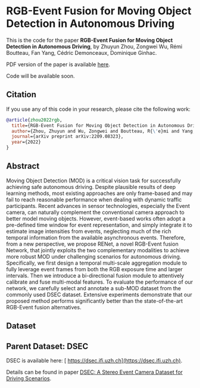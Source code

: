 # RGB-Event Fusion for Moving Object Detection in Autonomous Driving

This is the code for the paper **RGB-Event Fusion for Moving Object Detection in Autonomous Driving**, by Zhuyun Zhou, Zongwei Wu, Rémi Boutteau, Fan Yang, Cédric Demonceaux, Dominique Ginhac.

PDF version of the paper is available [here](https://arxiv.org/abs/2209.08323).

Code will be available soon.



## Citation

If you use any of this code in your research, please cite the following work:



```BibTeX
@article{zhou2022rgb,
  title={RGB-Event Fusion for Moving Object Detection in Autonomous Driving},
  author={Zhou, Zhuyun and Wu, Zongwei and Boutteau, R{\'e}mi and Yang, Fan and Demonceaux, C{\'e}dric and Ginhac, Dominique},
  journal={arXiv preprint arXiv:2209.08323},
  year={2022}
}
```



## Abstract

Moving Object Detection (MOD) is a critical vision task for successfully achieving safe autonomous driving. Despite plausible results of deep learning methods, most existing approaches are only frame-based and may fail to reach reasonable performance when dealing with dynamic traffic participants. Recent advances in sensor technologies, especially the Event camera, can naturally complement the conventional camera approach to better model moving objects. However, event-based works often adopt a pre-defined time window for event representation, and simply integrate it to estimate image intensities from events, neglecting much of the rich temporal information from the available asynchronous events. Therefore, from a new perspective, we propose RENet, a novel RGB-Event fusion Network, that jointly exploits the two complementary modalities to achieve more robust MOD under challenging scenarios for autonomous driving. Specifically, we first design a temporal multi-scale aggregation module to fully leverage event frames from both the RGB exposure time and larger intervals. Then we introduce a bi-directional fusion module to attentively calibrate and fuse multi-modal features. To evaluate the performance of our network, we carefully select and annotate a sub-MOD dataset from the commonly used DSEC dataset. Extensive experiments demonstrate that our proposed method performs significantly better than the state-of-the-art RGB-Event fusion alternatives.



## Dataset



## Parent Dataset: DSEC

DSEC is available here: [ https://dsec.ifi.uzh.ch](https://dsec.ifi.uzh.ch).

Details can be found in paper [ DSEC: A Stereo Event Camera Dataset for Driving Scenarios](https://rpg.ifi.uzh.ch/docs/RAL21_DSEC.pdf).
